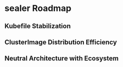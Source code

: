 # sealer Roadmap

## Kubefile Stabilization



## ClusterImage Distribution Efficiency



## Neutral Architecture with Ecosystem

